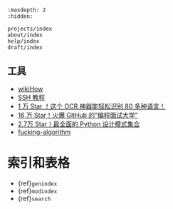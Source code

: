 ```{include} ../README.md
```

```{toctree}
:maxdepth: 2
:hidden:

projects/index
about/index
help/index
draft/index
```

## 工具

- [wikiHow](https://www.wikihow.com/Main-Page)
- [SSH 教程](https://wangdoc.com/ssh/index.html)
- [1 万 Star ！这个 OCR 神器能轻松识别 80 多种语言！](https://zhuanlan.zhihu.com/p/349621620)
- [16 万 Star！火爆 GitHub 的“编程面试大学”](https://zhuanlan.zhihu.com/p/363428491)
- [2.7万 Star！最全面的 Python 设计模式集合](https://zhuanlan.zhihu.com/p/351378416)
- [fucking-algorithm](https://github.com/labuladong/fucking-algorithm)

# 索引和表格

* {ref}`genindex`
* {ref}`modindex`
* {ref}`search`
